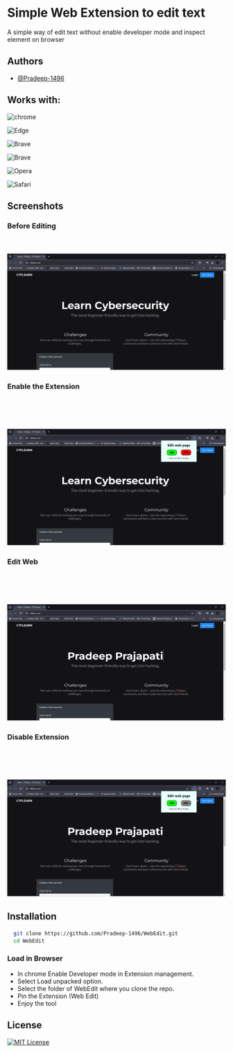 
# Simple Web Extension to edit text 

A simple way of edit text without enable developer mode and inspect element on browser

## Authors

- [@Pradeep-1496](https://github.com/Pradeep-1496)


## Works with:

![chrome](https://img.shields.io/badge/Google_chrome-4285F4?style=for-the-badge&logo=Google-chrome&logoColor=white)

![Edge](https://img.shields.io/badge/Microsoft_Edge-0078D7?style=for-the-badge&logo=Microsoft-edge&logoColor=white)

![Brave](https://img.shields.io/badge/Brave-FF1B2D?style=for-the-badge&logo=Brave&logoColor=white)

![Brave](https://img.shields.io/badge/Firefox_Browser-FF7139?style=for-the-badge&logo=Firefox-Browser&logoColor=white)

![Opera](https://img.shields.io/badge/Opera-FF1B2D?style=for-the-badge&logo=Opera&logoColor=white)

![Safari](https://img.shields.io/badge/Safari-FF1B2D?style=for-the-badge&logo=Safari&logoColor=whitee)

## Screenshots

### Before Editing
 
 
 
![Beforet](Screenshots/Before.png)
---
### Enable the Extension 
 

  
![On](Screenshots/WhileOn.png)
---
### Edit Web 
 

  
![EDit](Screenshots/Edit.png)
---
### Disable Extension
 

  
![Off](Screenshots/Off.png)
---

## Installation



```bash
  git clone https://github.com/Pradeep-1496/WebEdit.git
  cd WebEdit
```

### Load in Browser

- In chrome Enable Developer mode in Extension management.
- Select Load unpacked option.
- Select the folder of WebEdit where you clone the repo.
- Pin the Extension (Web Edit)
- Enjoy the tool


## License

[![MIT License](https://img.shields.io/badge/License-MIT-green.svg)](https://choosealicense.com/licenses/mit/)
